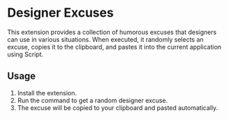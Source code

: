 # Designer Excuses

This extension provides a collection of humorous excuses that designers can use in various situations. When executed, it randomly selects an excuse, copies it to the clipboard, and pastes it into the current application using Script.

## Usage

1. Install the extension.
2. Run the command to get a random designer excuse.
3. The excuse will be copied to your clipboard and pasted automatically.
